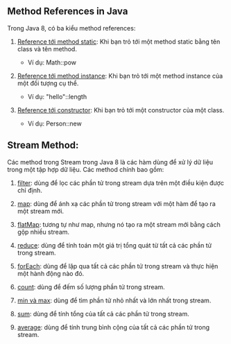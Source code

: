 
## Method References in Java

Trong Java 8, có ba kiểu method references:

1. [Reference tới method static](): Khi bạn trỏ tới một method static bằng tên class và tên method.
   - Ví dụ: Math::pow

2. [Reference tới method instance](): Khi bạn trỏ tới một method instance của một đối tượng cụ thể.
   - Ví dụ: "hello"::length

3. [Reference tới constructor](): Khi bạn trỏ tới một constructor của một class.
   - Ví dụ: Person::new

## Stream Method:

Các method trong Stream trong Java 8 là các hàm dùng để xử lý dữ liệu trong một tập hợp dữ liệu. Các method chính bao gồm:

1. [filter](): dùng để lọc các phần tử trong stream dựa trên một điều kiện được chỉ định.

2. [map](): dùng để ánh xạ các phần tử trong stream với một hàm để tạo ra một stream mới.

3. [flatMap](): tương tự như map, nhưng nó tạo ra một stream mới bằng cách gộp nhiều stream. 

4. [reduce](): dùng để tính toán một giá trị tổng quát từ tất cả các phần tử trong stream.

5. [forEach](): dùng để lặp qua tất cả các phần tử trong stream và thực hiện một hành động nào đó.

6. [count](): dùng để đếm số lượng phần tử trong stream.

7. [min và max](): dùng để tìm phần tử nhỏ nhất và lớn nhất trong stream.

8. [sum](): dùng để tính tổng của tất cả các phần tử trong stream.

9. [average](): dùng để tính trung bình cộng của tất cả các phần tử trong stream.






